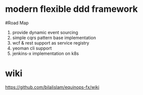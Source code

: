 # modern flexible ddd framework

#Road Map
1. provide dynamic event sourcing
2. simple cqrs pattern base implementation
3. wcf & rest support as service registry
4. yeoman cli support
5. jenkins-x implementation on k8s

# wiki
https://github.com/bilalislam/equinops-fx/wiki
